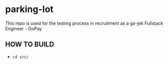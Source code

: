 # parking-lot
This repo is used for the testing process in recruitment as a go-jek Fullstack Engineer - GoPay

## HOW TO BUILD
  * `cd src/`
      
